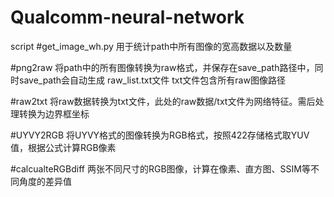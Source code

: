 # Qualcomm-neural-network
script 
#get_image_wh.py
用于统计path中所有图像的宽高数据以及数量

#png2raw
将path中的所有图像转换为raw格式，并保存在save_path路径中，同时save_path会自动生成 raw_list.txt文件
txt文件包含所有raw图像路径

#raw2txt
将raw数据转换为txt文件，此处的raw数据/txt文件为网络特征。需后处理转换为边界框坐标

#UYVY2RGB
将UYVY格式的图像转换为RGB格式，按照422存储格式取YUV值，根据公式计算RGB像素

#calcualteRGBdiff
两张不同尺寸的RGB图像，计算在像素、直方图、SSIM等不同角度的差异值
